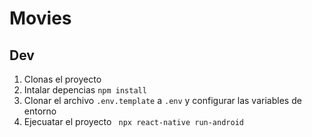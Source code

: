 # Movies

## Dev

1. Clonas el proyecto
2. Intalar depencias `npm install`
3. Clonar el archivo `.env.template` a `.env` y configurar las variables de entorno
4. Ejecuatar el proyecto ` npx react-native run-android`

